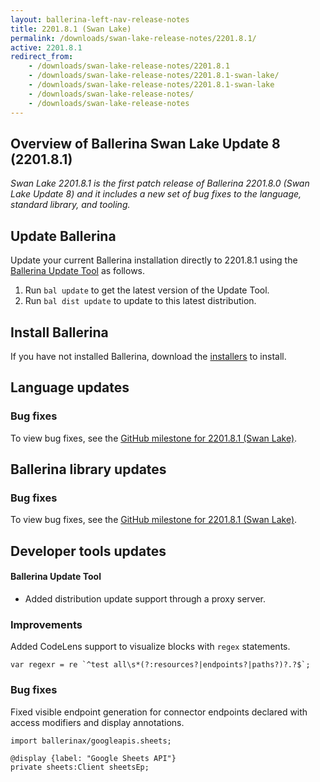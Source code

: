 ```yaml
---
layout: ballerina-left-nav-release-notes
title: 2201.8.1 (Swan Lake) 
permalink: /downloads/swan-lake-release-notes/2201.8.1/
active: 2201.8.1
redirect_from: 
    - /downloads/swan-lake-release-notes/2201.8.1
    - /downloads/swan-lake-release-notes/2201.8.1-swan-lake/
    - /downloads/swan-lake-release-notes/2201.8.1-swan-lake
    - /downloads/swan-lake-release-notes/
    - /downloads/swan-lake-release-notes
---
```


## Overview of Ballerina Swan Lake Update 8 (2201.8.1)

<em>Swan Lake 2201.8.1 is the first patch release of Ballerina 2201.8.0 (Swan Lake Update 8) and it includes a new set of bug fixes to the language, standard library, and tooling.</em>

## Update Ballerina

Update your current Ballerina installation directly to 2201.8.1 using the [Ballerina Update Tool](/learn/update-tool/) as follows.

1. Run `bal update` to get the latest version of the Update Tool.
2. Run `bal dist update` to update to this latest distribution.

## Install Ballerina

If you have not installed Ballerina, download the [installers](/downloads/#swanlake) to install.

## Language updates

### Bug fixes

To view bug fixes, see the [GitHub milestone for 2201.8.1 (Swan Lake)](https://github.com/ballerina-platform/ballerina-lang/issues?q=is%3Aissue+label%3AType%2FBug+is%3Aclosed+milestone%3A2201.8.1).

## Ballerina library updates

### Bug fixes

To view bug fixes, see the [GitHub milestone for 2201.8.1 (Swan Lake)](https://github.com/ballerina-platform/ballerina-standard-library/issues?q=is%3Aissue+label%3AType%2FBug+is%3Aclosed+milestone%3A2201.8.1).

## Developer tools updates

#### Ballerina Update Tool
- Added distribution update support through a proxy server.


### Improvements
Added CodeLens support to visualize blocks with `regex` statements.
```ballerina
var regexr = re `^test all\s*(?:resources?|endpoints?|paths?)?.?$`;
``` 

### Bug fixes
Fixed visible endpoint generation for connector endpoints declared with access modifiers and display annotations.
```ballerina
import ballerinax/googleapis.sheets;

@display {label: "Google Sheets API"}
private sheets:Client sheetsEp;
```
